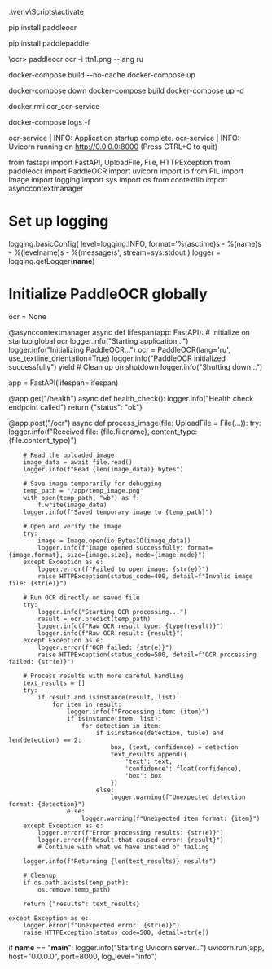 .\venv\Scripts\activate 

pip install paddleocr 

pip install paddlepaddle 

\ocr> paddleocr ocr -i ttn1.png --lang ru

docker-compose build --no-cache
docker-compose up


docker-compose down
docker-compose build
docker-compose up -d

docker rmi ocr_ocr-service

docker-compose logs -f

ocr-service  | INFO:     Application startup complete.
ocr-service  | INFO:     Uvicorn running on http://0.0.0.0:8000 (Press CTRL+C to quit)




















from fastapi import FastAPI, UploadFile, File, HTTPException
from paddleocr import PaddleOCR
import uvicorn
import io
from PIL import Image
import logging
import sys
import os
from contextlib import asynccontextmanager

# Set up logging
logging.basicConfig(
    level=logging.INFO,
    format='%(asctime)s - %(name)s - %(levelname)s - %(message)s',
    stream=sys.stdout
)
logger = logging.getLogger(__name__)

# Initialize PaddleOCR globally
ocr = None

@asynccontextmanager
async def lifespan(app: FastAPI):
    # Initialize on startup
    global ocr
    logger.info("Starting application...")
    logger.info("Initializing PaddleOCR...")
    ocr = PaddleOCR(lang='ru', use_textline_orientation=True)
    logger.info("PaddleOCR initialized successfully")
    yield
    # Clean up on shutdown
    logger.info("Shutting down...")

app = FastAPI(lifespan=lifespan)

@app.get("/health")
async def health_check():
    logger.info("Health check endpoint called")
    return {"status": "ok"}

@app.post("/ocr")
async def process_image(file: UploadFile = File(...)):
    try:
        logger.info(f"Received file: {file.filename}, content_type: {file.content_type}")
        
        # Read the uploaded image
        image_data = await file.read()
        logger.info(f"Read {len(image_data)} bytes")
        
        # Save image temporarily for debugging
        temp_path = "/app/temp_image.png"
        with open(temp_path, "wb") as f:
            f.write(image_data)
        logger.info(f"Saved temporary image to {temp_path}")
        
        # Open and verify the image
        try:
            image = Image.open(io.BytesIO(image_data))
            logger.info(f"Image opened successfully: format={image.format}, size={image.size}, mode={image.mode}")
        except Exception as e:
            logger.error(f"Failed to open image: {str(e)}")
            raise HTTPException(status_code=400, detail=f"Invalid image file: {str(e)}")
        
        # Run OCR directly on saved file
        try:
            logger.info("Starting OCR processing...")
            result = ocr.predict(temp_path)
            logger.info(f"Raw OCR result type: {type(result)}")
            logger.info(f"Raw OCR result: {result}")
        except Exception as e:
            logger.error(f"OCR failed: {str(e)}")
            raise HTTPException(status_code=500, detail=f"OCR processing failed: {str(e)}")
        
        # Process results with more careful handling
        text_results = []
        try:
            if result and isinstance(result, list):
                for item in result:
                    logger.info(f"Processing item: {item}")
                    if isinstance(item, list):
                        for detection in item:
                            if isinstance(detection, tuple) and len(detection) == 2:
                                box, (text, confidence) = detection
                                text_results.append({
                                    'text': text,
                                    'confidence': float(confidence),
                                    'box': box
                                })
                            else:
                                logger.warning(f"Unexpected detection format: {detection}")
                    else:
                        logger.warning(f"Unexpected item format: {item}")
        except Exception as e:
            logger.error(f"Error processing results: {str(e)}")
            logger.error(f"Result that caused error: {result}")
            # Continue with what we have instead of failing
        
        logger.info(f"Returning {len(text_results)} results")
        
        # Cleanup
        if os.path.exists(temp_path):
            os.remove(temp_path)
            
        return {"results": text_results}
        
    except Exception as e:
        logger.error(f"Unexpected error: {str(e)}")
        raise HTTPException(status_code=500, detail=str(e))

if __name__ == "__main__":
    logger.info("Starting Uvicorn server...")
    uvicorn.run(app, host="0.0.0.0", port=8000, log_level="info")
